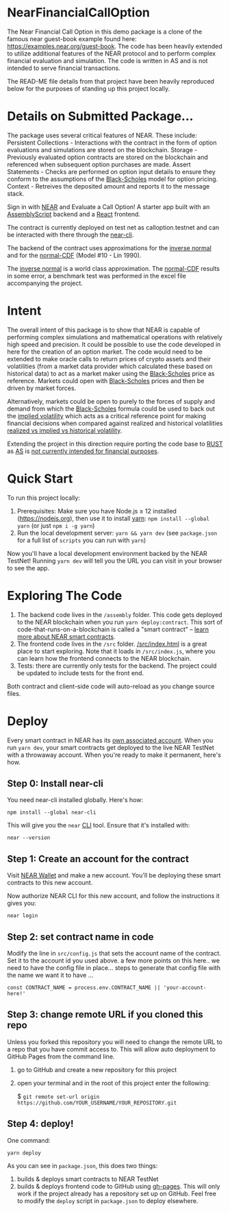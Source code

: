 # NearFinancialCallOption
The Near Financial Call Option in this demo package is a clone of the famous near guest-book example found here: https://examples.near.org/guest-book.  The code has been heavily extended to utilize additional features of the NEAR protocol and to perform complex financial evaluation and simulation.  The code is written in AS and is not intended to serve financial transactions. 

The READ-ME file details from that project have been heavily reproduced below for the purposes of standing up this project locally.


# Details on Submitted Package...
The package uses several critical features of NEAR.  These include:
Persistent Collections - Interactions with the contract in the  form of option evaluations and simulations are stored on the blockchain.
Storage - Previously evaluated option contracts are stored on the blockchain and referenced when subsequent option purchases are made.
Assert Statements - Checks are performed on option input details to ensure they conform to the assumptions of the [Black-Scholes] model for option pricing.
Context - Retreives the deposited amount and reports it to the message stack.


Sign in with [NEAR] and Evaluate a Call Option! A starter app built with an [AssemblyScript] backend and a [React] frontend.

The contract is currently deployed on test net as calloption.testnet and can be interacted with there through the [near-cli].

The backend of the contract uses approximations for the [inverse normal] and for the [normal-CDF] (Model #10 - Lin 1990).

The [inverse normal] is a world class approximation.  The [normal-CDF] results in some error, a benchmark test was performed in the excel file accompanying the project.

# Intent
The overall intent of this package is to show that NEAR is capable of performing complex simulations and mathematical operations with relatively high speed and precision.  It could be possible to use the code developed in here for the creation of an option market.  The code would need to be extended to make oracle calls to return prices of crypto assets and their volatilities (from a market data provider which calculated these based on historical data) to act as a market maker using the [Black-Scholes] price as reference.  Markets could open with [Black-Scholes] prices and then be driven by market forces.

Alternatively, markets could be open to purely to the forces of supply and demand from which the [Black-Scholes] formula could be used to back out the [implied volatility] which acts as a critical reference point for making financial decisions when compared against realized and historical volatilities [realized vs implied vs historical volatility].

Extending the project in this direction require porting the code base to [RUST] as [AS] is [not currently intended for financial purposes].

# Quick Start

To run this project locally:

1. Prerequisites: Make sure you have Node.js ≥ 12 installed (https://nodejs.org), then use it to install [yarn]: `npm install --global yarn` (or just `npm i -g yarn`)
2. Run the local development server: `yarn && yarn dev` (see `package.json` for a
   full list of `scripts` you can run with `yarn`)

Now you'll have a local development environment backed by the NEAR TestNet! Running `yarn dev` will tell you the URL you can visit in your browser to see the app.

# Exploring The Code

1. The backend code lives in the `/assembly` folder. This code gets deployed to
   the NEAR blockchain when you run `yarn deploy:contract`. This sort of
   code-that-runs-on-a-blockchain is called a "smart contract" – [learn more
   about NEAR smart contracts][smart contract docs].
2. The frontend code lives in the `/src` folder.
   [/src/index.html](/src/index.html) is a great place to start exploring. Note
   that it loads in `/src/index.js`, where you can learn how the frontend
   connects to the NEAR blockchain.
3. Tests: there are currently only tests for the backend.  The project could be updated to include tests for the front end.

Both contract and client-side code will auto-reload as you change source files.

# Deploy

Every smart contract in NEAR has its [own associated account][near accounts]. When you run `yarn dev`, your smart contracts get deployed to the live NEAR TestNet with a throwaway account. When you're ready to make it permanent, here's how.

## Step 0: Install near-cli

You need near-cli installed globally. Here's how:

    npm install --global near-cli

This will give you the `near` [CLI] tool. Ensure that it's installed with:

    near --version

## Step 1: Create an account for the contract

Visit [NEAR Wallet] and make a new account. You'll be deploying these smart contracts to this new account.

Now authorize NEAR CLI for this new account, and follow the instructions it gives you:

    near login

## Step 2: set contract name in code

Modify the line in `src/config.js` that sets the account name of the contract. Set it to the account id you used above.
a few more points on this here..
we need to have the config file in place...
steps to generate that config file with the name we want it to have ...

    const CONTRACT_NAME = process.env.CONTRACT_NAME || 'your-account-here!'

## Step 3: change remote URL if you cloned this repo

Unless you forked this repository you will need to change the remote URL to a repo that you have commit access to. This will allow auto deployment to GitHub Pages from the command line.

1. go to GitHub and create a new repository for this project
2. open your terminal and in the root of this project enter the following:

   $ `git remote set-url origin https://github.com/YOUR_USERNAME/YOUR_REPOSITORY.git`

## Step 4: deploy!

One command:

    yarn deploy

As you can see in `package.json`, this does two things:

1. builds & deploys smart contracts to NEAR TestNet
2. builds & deploys frontend code to GitHub using [gh-pages]. This will only work if the project already has a repository set up on GitHub. Feel free to modify the `deploy` script in `package.json` to deploy elsewhere.



[near]: https://near.org/
[yarn]: https://yarnpkg.com/
[assemblyscript]: https://www.assemblyscript.org/introduction.html
[react]: https://reactjs.org
[smart contract docs]: https://docs.near.org/docs/develop/contracts/overview
[asp]: https://www.npmjs.com/package/@as-pect/cli
[jest]: https://jestjs.io/
[near accounts]: https://docs.near.org/docs/concepts/account
[near wallet]: https://wallet.near.org
[near-cli]: https://github.com/near/near-cli
[cli]: https://www.w3schools.com/whatis/whatis_cli.asp
[create-near-app]: https://github.com/near/create-near-app
[gh-pages]: https://github.com/tschaub/gh-pages
[Black-Scholes]: https://en.wikipedia.org/wiki/Black%E2%80%93Scholes_model
[inverse normal]:https://stackedboxes.org/2017/05/01/acklams-normal-quantile-function/
[normal-CDF]:https://www.researchgate.net/publication/275885986_Approximations_to_Standard_Normal_Distribution_Function
[implied volatility]: https://en.wikipedia.org/wiki/Implied_volatility
[realized vs implied vs historical volatility]: https://www.macroption.com/implied-vs-realized-vs-historical-volatility/
[RUST]: https://github.com/near/near-sdk-rs
[AS]: https://near.github.io/near-sdk-as/
[not currently intended for financial purposes]:https://docs.near.org/docs/develop/contracts/as/intro#:~:text=The%20NEAR%20platform%20supports%20writing,AssemblyScript%20on%20the%20NEAR%20platform.
